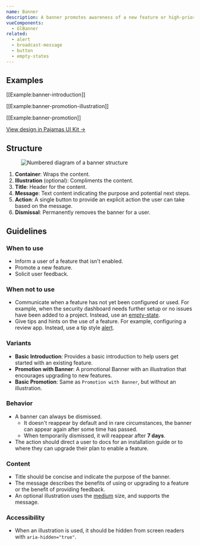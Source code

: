 ```yaml
---
name: Banner
description: A banner promotes awareness of a new feature or high-priority research initiative.
vueComponents:
  - GlBanner
related:
  - alert
  - broadcast-message
  - button
  - empty-states
---
```


## Examples

[[Example:banner-introduction]]

[[Example:banner-promotion-illustration]]

[[Example:banner-promotion]]

[View design in Pajamas UI Kit →](https://www.figma.com/file/qEddyqCrI7kPSBjGmwkZzQ/Pajamas-UI-Kit?node-id=4845%3A7873)

## Structure

<figure class="figure" role="figure" aria-label="Banner structure">
  <img class="figure-img" src="/img/banner-structure.svg" alt="Numbered diagram of a banner structure" role="img" />
</figure>

1. **Container**: Wraps the content.
1. **Illustration** (optional): Compliments the content.
1. **Title**: Header for the content.
1. **Message**: Text content indicating the purpose and potential next steps.
1. **Action**: A single button to provide an explicit action the user can take based on the message.
1. **Dismissal**: Permanently removes the banner for a user.

## Guidelines

### When to use 

- Inform a user of a feature that isn't enabled.
- Promote a new feature.
- Solicit user feedback. 

### When not to use

- Communicate when a feature has not yet been configured or used. For example, when the security dashboard needs further setup or no issues have been added to a project. Instead, use an [empty-state](https://design.gitlab.com/regions/empty-states).
- Give tips and hints on the use of a feature. For example, configuring a review app. Instead, use a tip style [alert](/components/alert).

### Variants

- **Basic Introduction**: Provides a basic introduction to help users get started with an existing feature.
- **Promotion with Banner**: A promotional Banner with an illustration that encourages upgrading to new features.
- **Basic Promotion**: Same as `Promotion with Banner`, but without an illustration.

### Behavior

- A banner can always be dismissed.
  - It doesn't reappear by default and in rare circumstances, the banner can appear again after some time has passed.
  - When temporarily dismissed, it will reappear after **7 days**.
- The action should direct a user to docs for an installation guide or to where they can upgrade their plan to enable a feature.

### Content

- Title should be concise and indicate the purpose of the banner.
- The message describes the benefits of using or upgrading to a feature or the benefit of providing feedback.
- An optional illustration uses the [medium](/product-foundations/illustration#medium) size, and supports the message.

### Accessibility

- When an illustration is used, it should be hidden from screen readers with `aria-hidden="true"`.
